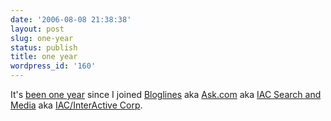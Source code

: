 ```yaml
---
date: '2006-08-08 21:38:38'
layout: post
slug: one-year
status: publish
title: one year
wordpress_id: '160'
---
```


It's [been one year](http://journal.paul.querna.org/articles/2005/06/21/new-job) since I joined [Bloglines](http://www.bloglines.com/) aka [Ask.com](http://www.ask.com/) aka [IAC Search and Media](http://legal.ask.com/en/docs/about/company_overview.shtml) aka [IAC/InterActive Corp](http://www.iac.com/).
